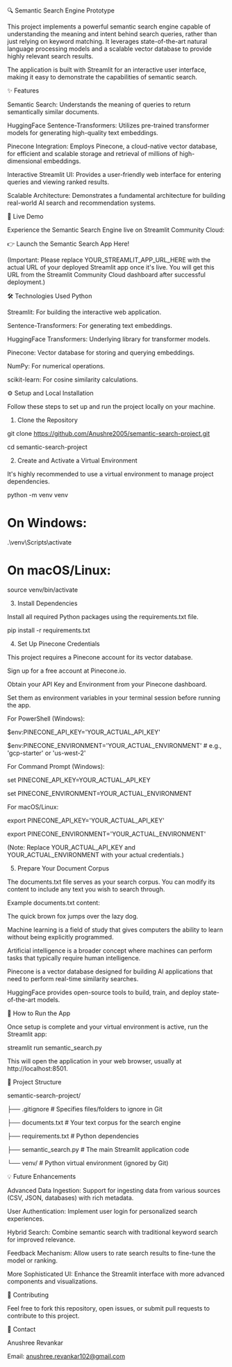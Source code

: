 🔍 Semantic Search Engine Prototype

This project implements a powerful semantic search engine capable of understanding the meaning and intent behind search queries, rather than just relying on keyword matching. It leverages state-of-the-art natural language processing models and a scalable vector database to provide highly relevant search results.

The application is built with Streamlit for an interactive user interface, making it easy to demonstrate the capabilities of semantic search.

✨ Features

Semantic Search: Understands the meaning of queries to return semantically similar documents.

HuggingFace Sentence-Transformers: Utilizes pre-trained transformer models for generating high-quality text embeddings.

Pinecone Integration: Employs Pinecone, a cloud-native vector database, for efficient and scalable storage and retrieval of millions of high-dimensional embeddings.

Interactive Streamlit UI: Provides a user-friendly web interface for entering queries and viewing ranked results.

Scalable Architecture: Demonstrates a fundamental architecture for building real-world AI search and recommendation systems.


🚀 Live Demo

Experience the Semantic Search Engine live on Streamlit Community Cloud:

👉 Launch the Semantic Search App Here!

(Important: Please replace YOUR_STREAMLIT_APP_URL_HERE with the actual URL of your deployed Streamlit app once it's live. You will get this URL from the Streamlit Community Cloud dashboard after successful deployment.)


🛠️ Technologies Used
Python

Streamlit: For building the interactive web application.

Sentence-Transformers: For generating text embeddings.

HuggingFace Transformers: Underlying library for transformer models.

Pinecone: Vector database for storing and querying embeddings.

NumPy: For numerical operations.

scikit-learn: For cosine similarity calculations.


⚙️ Setup and Local Installation

Follow these steps to set up and run the project locally on your machine.

1. Clone the Repository

git clone https://github.com/Anushre2005/semantic-search-project.git

cd semantic-search-project

2. Create and Activate a Virtual Environment

It's highly recommended to use a virtual environment to manage project dependencies.

python -m venv venv

# On Windows:

.\venv\Scripts\activate

# On macOS/Linux:

source venv/bin/activate

3. Install Dependencies

Install all required Python packages using the requirements.txt file.

pip install -r requirements.txt

4. Set Up Pinecone Credentials

This project requires a Pinecone account for its vector database.

Sign up for a free account at Pinecone.io.

Obtain your API Key and Environment from your Pinecone dashboard.

Set them as environment variables in your terminal session before running the app.

For PowerShell (Windows):

$env:PINECONE_API_KEY='YOUR_ACTUAL_API_KEY'

$env:PINECONE_ENVIRONMENT='YOUR_ACTUAL_ENVIRONMENT' # e.g., 'gcp-starter' or 'us-west-2'

For Command Prompt (Windows):

set PINECONE_API_KEY=YOUR_ACTUAL_API_KEY

set PINECONE_ENVIRONMENT=YOUR_ACTUAL_ENVIRONMENT

For macOS/Linux:

export PINECONE_API_KEY='YOUR_ACTUAL_API_KEY'

export PINECONE_ENVIRONMENT='YOUR_ACTUAL_ENVIRONMENT'

(Note: Replace YOUR_ACTUAL_API_KEY and YOUR_ACTUAL_ENVIRONMENT with your actual credentials.)

5. Prepare Your Document Corpus

The documents.txt file serves as your search corpus. You can modify its content to include any text you wish to search through.

Example documents.txt content:

The quick brown fox jumps over the lazy dog.

Machine learning is a field of study that gives computers the ability to learn without being explicitly programmed.

Artificial intelligence is a broader concept where machines can perform tasks that typically require human intelligence.

Pinecone is a vector database designed for building AI applications that need to perform real-time similarity searches.

HuggingFace provides open-source tools to build, train, and deploy state-of-the-art models.

🚀 How to Run the App

Once setup is complete and your virtual environment is active, run the Streamlit app:

streamlit run semantic_search.py

This will open the application in your web browser, usually at http://localhost:8501.

📂 Project Structure

semantic-search-project/

├── .gitignore          # Specifies files/folders to ignore in Git

├── documents.txt       # Your text corpus for the search engine

├── requirements.txt    # Python dependencies

├── semantic_search.py  # The main Streamlit application code

└── venv/               # Python virtual environment (ignored by Git)


💡 Future Enhancements

Advanced Data Ingestion: Support for ingesting data from various sources (CSV, JSON, databases) with rich metadata.

User Authentication: Implement user login for personalized search experiences.

Hybrid Search: Combine semantic search with traditional keyword search for improved relevance.

Feedback Mechanism: Allow users to rate search results to fine-tune the model or ranking.

More Sophisticated UI: Enhance the Streamlit interface with more advanced components and visualizations.

🤝 Contributing

Feel free to fork this repository, open issues, or submit pull requests to contribute to this project.

📧 Contact

Anushree Revankar

Email: anushree.revankar102@gmail.com

